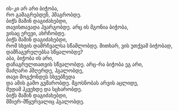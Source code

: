 ის-კი არ არი ბიჭობა,  
რო გამაგრებდენ, ჰმაგრობდე.  
ბიჭს მაშინ დაგიძახებდი,  
თავისთავადა ჰვარგობდე.
არც ის მგონია ბიჭობა,  
ვისაც ერევი, ახრჩობდე.  
ბიჭს მაშინ დაგიძახებდი,  
რომ სხვის დამრჩვალსა სწამლობდე.
მითხარ, ვის უთქვამ ბიჭობად,  
დამჩაგვრელებსა სწყალობდე?  
აბა, ბიჭობა ის არი,  
დაჩაგრულთათვის სწვალობდე.
არც-რა ბიჭობა ეგ არი,  
მაძღარი ჰმღერდე, ჰგალობდე,  
თავი მოგქონდეს სხვებზედა  
და ამის გამო გვშარობდე.
მგოსნობას არვის აცლიდე,  
მუდამ ჰკვეხდე და სცხარობდე.  
ბიჭს მაშინ დაგიძახებდი,  
მშიერ-მწყურვალიც ჰგალობდე.